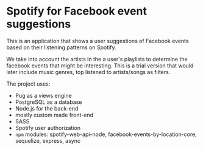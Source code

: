 # Spotify for Facebook event suggestions
This is an application that shows a user suggestions of Facebook events based on their listening patterns on Spotify.

We take into account the artists in the a user's playlists to determine the facebook events that might be interesting. This is a trial version that would later include music genres, top  listened to artists/songs as filters.


The project uses:
- Pug as a views engine
- PostgreSQL as a database 
- Node.js for the back-end
- mostly custom made front-end
- SASS
- Spotify user authorization
- `npm` modules: spotify-web-api-node, facebook-events-by-location-core, sequelize, express, async
